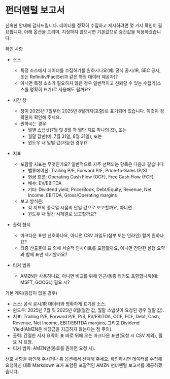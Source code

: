 # 펀더멘털 보고서

신속한 안내에 감사드립니다. 데이터를 정확히 수집하고 제시하려면 몇 가지 확인이 필요합니다. 아래 옵션을 드리며, 지정하지 않으시면 기본값으로 중간값을 적용하겠습니다:

확인 사항
- 소스
  - 특정 소스에서 데이터를 수집하기를 원하시나요(예: 공식 공시/IR, SEC 공시, 또는 Refinitiv/FactSet과 같은 특정 데이터 제공자)?
  - 아니면 특정 소스가 필요하지 않은 경우 일반적이고 신뢰할 수 있는 수집기(소스를 명확히 표기)로 사용해도 될까요?

- 시간 창
  - 창이 2025년 7월부터 2025년 8월까지(포함)로 표기되어 있습니다. 이것이 정확한지 확인해 주세요.
  - 원하시는 경우:
    - 월별 스냅샷(7월 및 8월 각 월당 지표 하나의 값), 또는
    - 월말 값만(예: 7월 31일, 8월 31일), 또는
    - 윈도우 내 일별 값(가능한 경우)?

- 지표
  - 포함할 지표는 무엇인가요? 일반적으로 자주 선택되는 항목은 다음과 같습니다:
    - 밸류에이션: Trailing P/E, Forward P/E, Price-to-Sales (P/S)
    - 현금 흐름: Operating Cash Flow (OCF), Free Cash Flow (FCF)
    - 배수: EV/EBITDA
    - 기타: Dividend yield, Price/Book, Debt/Equity, Revenue, Net Income, EBITDA, Gross/Operating margins
  - 보고 방식은:
    - 각 지표의 종료일 시점의 단일 값으로 보고할까요, 아니면
    - 윈도우 내 월간 시계열로 보고할까요?

- 출력 형식
  - 마크다운 표만 선호하나요, 아니면 CSV 파일도(첨부 또는 인라인) 함께 원하나요?
  - 최종 산출물에 표 외에 서술적 인사이트를 포함할까요, 아니면 간단한 실행 요약과 함께 표만 제시할까요?

- 티커 범위
  - AMZN만 사용하나요, 아니면 비교를 위해 인근/동종 티커도 포함합니까(예: MSFT, GOOGL) 필요 시?

기본 계획(응답이 없을 경우)
- 소스: 공식 공시/IR 데이터와 명확하게 표기된 소스.
- 윈도우: 2025년 7월 및 2025년 8월(월간 값, 월말 스냅샷이 요청된 경우 월말 값).
- 지표: Trailing P/E, Forward P/E, P/S, EV/EBITDA, OCF, FCF, Debt, Cash, Revenue, Net Income, EBIT/EBITDA margins, 그리고 Dividend Yield(AMZN은 배당금을 지급하지 않는다는 점 주의).
- 출력: 간결한 서사 요약이 표 바로 뒤에 오는 마크다운 표만(요청 시 CSV 제외), 필요 시 요청.
- 티커 범위: AMZN만(동료를 원하면 요청 시).

선호 사항을 확인해 주시거나 위 옵션에서 선택해 주세요. 확인하시면 데이터를 수집해 요청하신 대로 Markdown 표가 포함된 포괄적인 AMZN 펀더멘털 보고서를 제공하겠습니다.
